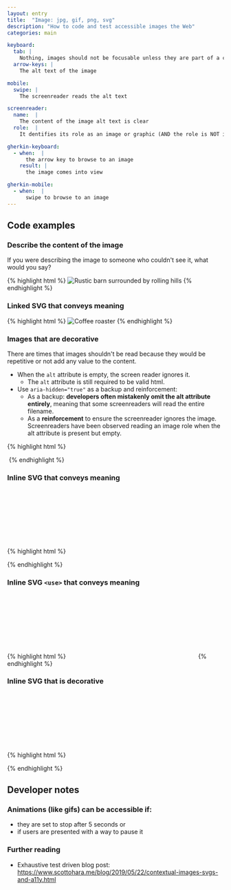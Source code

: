 ```yaml
---
layout: entry
title:  "Image: jpg, gif, png, svg"
description: "How to code and test accessible images the Web"
categories: main

keyboard:
  tab: |
    Nothing, images should not be focusable unless they are part of a control
  arrow-keys: |
    The alt text of the image

mobile:
  swipe: |
    The screenreader reads the alt text

screenreader:
  name:  |
    The content of the image alt text is clear
  role:  |
    It dentifies its role as an image or graphic (AND the role is NOT included in the alt text)

gherkin-keyboard: 
  - when:  |
      the arrow key to browse to an image
    result: |
      the image comes into view

gherkin-mobile:
  - when:  |
      swipe to browse to an image
---
```


## Code examples

### Describe the content of the image
If you were describing the image to someone who couldn't see it, what would you say?

{% highlight html %}
<img src="/farm.jpg" 
     alt="Rustic barn surrounded by rolling hills">
{% endhighlight %}

### Linked SVG that conveys meaning

{% highlight html %}
<img src="/coffee-roaster.svg" 
     role="img"
     alt="Coffee roaster">
{% endhighlight %}

### Images that are decorative

There are times that images shouldn't be read because they would be repetitive or not add any value to the content.

- When the `alt` attribute is empty, the screen reader ignores it. 
  - The `alt` attribute is still required to be valid html.
- Use `aria-hidden="true"` as a backup and reinforcement:
  - As a backup: **developers often mistakenly omit the alt attribute entirely**, meaning that some screenreaders will read the entire filename.
  - As a **reinforcement** to ensure the screenreader ignores the image. Screenreaders have been observed reading an image role when the alt attribute is present but empty.

{% highlight html %}
<img src="/info-icon.png" aria-hidden="true" alt="">

<!-- The ="" is not necessary for an empty attribute -->
<img src="/info-icon.png" aria-hidden="true" alt >
{% endhighlight %}

### Inline SVG that conveys meaning
{% highlight html %}
<svg role="img" focusable="false">
  <title>Accessible Name</title>
  <use xlink:href="#svg-id" aria-hidden="true" />
  <!-- if not using <use> then the child elements 
       of the inline SVG would go here -->
</svg>
{% endhighlight %}

### Inline SVG `<use>` that conveys meaning
{% highlight html %}
<svg role="img" aria-label="Name" focusable="false">
  <use xlink:href="#..." aria-hidden="true"></use>
</svg>
{% endhighlight %}


### Inline SVG that is decorative
{% highlight html %}
<svg aria-hidden="true" focusable="false">
  <!-- ... --> 
</svg>
{% endhighlight %}

## Developer notes

### Animations (like gifs) can be accessible if:
- they are set to stop after 5 seconds or 
- if users are presented with a way to pause it

### Further reading
- Exhaustive test driven blog post: https://www.scottohara.me/blog/2019/05/22/contextual-images-svgs-and-a11y.html
